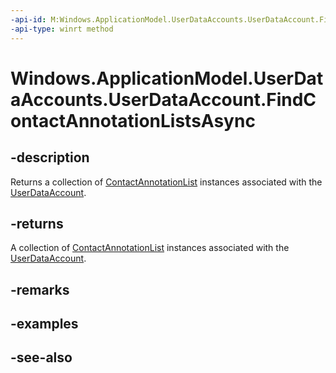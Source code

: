 ----api-id: M:Windows.ApplicationModel.UserDataAccounts.UserDataAccount.FindContactAnnotationListsAsync
-api-type: winrt method
---<!-- Method syntaxpublic Windows.Foundation.IAsyncOperation<Windows.Foundation.Collections.IVectorView<Windows.ApplicationModel.Contacts.ContactAnnotationList>> FindContactAnnotationListsAsync()--># Windows.ApplicationModel.UserDataAccounts.UserDataAccount.FindContactAnnotationListsAsync## -descriptionReturns a collection of [ContactAnnotationList](../windows.applicationmodel.contacts/contactannotationlist.md) instances associated with the [UserDataAccount](userdataaccount.md).## -returnsA collection of [ContactAnnotationList](../windows.applicationmodel.contacts/contactannotationlist.md) instances associated with the [UserDataAccount](userdataaccount.md).## -remarks## -examples## -see-also